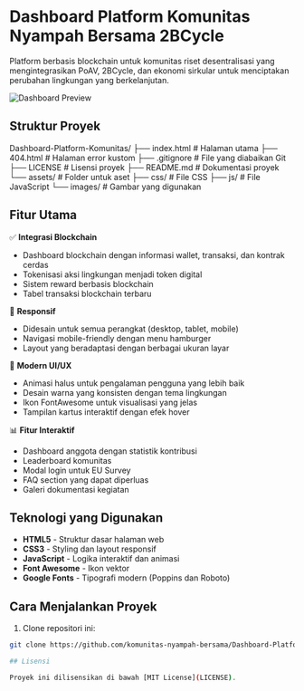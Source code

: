 # Dashboard Platform Komunitas Nyampah Bersama 2BCycle

Platform berbasis blockchain untuk komunitas riset desentralisasi yang mengintegrasikan PoAV, 2BCycle, dan ekonomi sirkular untuk menciptakan perubahan lingkungan yang berkelanjutan.

![Dashboard Preview](https://komunitas-nyampah-bersama.github.io/Dashboard-Platform-Komunitas/screenshot.png)

## Struktur Proyek
Dashboard-Platform-Komunitas/
├── index.html              # Halaman utama
├── 404.html               # Halaman error kustom
├── .gitignore             # File yang diabaikan Git
├── LICENSE                # Lisensi proyek
├── README.md              # Dokumentasi proyek
└── assets/                # Folder untuk aset
    ├── css/               # File CSS
    ├── js/                # File JavaScript
    └── images/            # Gambar yang digunakan
    
## Fitur Utama

✅ **Integrasi Blockchain**  
- Dashboard blockchain dengan informasi wallet, transaksi, dan kontrak cerdas
- Tokenisasi aksi lingkungan menjadi token digital
- Sistem reward berbasis blockchain
- Tabel transaksi blockchain terbaru

📱 **Responsif**  
- Didesain untuk semua perangkat (desktop, tablet, mobile)
- Navigasi mobile-friendly dengan menu hamburger
- Layout yang beradaptasi dengan berbagai ukuran layar

🎨 **Modern UI/UX**  
- Animasi halus untuk pengalaman pengguna yang lebih baik
- Desain warna yang konsisten dengan tema lingkungan
- Ikon FontAwesome untuk visualisasi yang jelas
- Tampilan kartus interaktif dengan efek hover

📊 **Fitur Interaktif**  
- Dashboard anggota dengan statistik kontribusi
- Leaderboard komunitas
- Modal login untuk EU Survey
- FAQ section yang dapat diperluas
- Galeri dokumentasi kegiatan

## Teknologi yang Digunakan

- **HTML5** - Struktur dasar halaman web
- **CSS3** - Styling dan layout responsif
- **JavaScript** - Logika interaktif dan animasi
- **Font Awesome** - Ikon vektor
- **Google Fonts** - Tipografi modern (Poppins dan Roboto)

## Cara Menjalankan Proyek

1. Clone repositori ini:
```bash
git clone https://github.com/komunitas-nyampah-bersama/Dashboard-Platform-Komunitas.git

## Lisensi

Proyek ini dilisensikan di bawah [MIT License](LICENSE).
